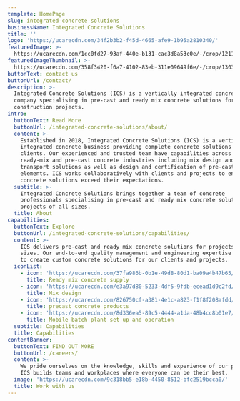 ```yaml
---
template: HomePage
slug: integrated-concrete-solutions
businessName: Integrated Concrete Solutions
title: ''
logo: 'https://ucarecdn.com/34f2b3b2-f45d-4665-afe9-1b95a2810340/'
featuredImage: >-
  https://ucarecdn.com/1cc0fd27-93af-440e-b131-cac3d8a53c0e/-/crop/1211x756/0,37/-/preview/
featuredImageThumbnail: >-
  https://ucarecdn.com/358f3420-f6a7-4102-83eb-311e09649f6e/-/crop/1303x777/0,46/-/preview/
buttonText: contact us
buttonUrl: /contact/
description: >-
  Integrated Concrete Solutions (ICS) is a vertically integrated concrete
  company specialising in pre-cast and ready mix concrete solutions for civil
  construction projects. 
intro:
  buttonText: Read More
  buttonUrl: /integrated-concrete-solutions/about/
  content: >-
    Established in 2018, Integrated Concrete Solutions (ICS) is a vertically
    integrated concrete business providing complete concrete solutions to their
    clients. Our experienced and trusted team have capabilities across the
    ready-mix and pre-cast concrete industries including mix design and
    transport solutions as well as design and certification of pre-cast
    elements. ICS works collaboratively with clients and projects to ensure our
    concrete solutions exceed their expectations.
  subtitle: >-
    Integrated Concrete Solutions brings together a team of concrete
    professionals specialising in pre-cast and ready mix concrete solutions for
    projects of all sizes. 
  title: About
capabilities:
  buttonText: Explore
  buttonUrl: /integrated-concrete-solutions/capabilities/
  content: >-
    ICS delivers pre-cast and ready mix concrete solutions for projects of all
    sizes. Our end-to-end quality management and engineering expertise allows us
    to create custom concrete solutions for our clients and projects.
  iconList:
    - icon: 'https://ucarecdn.com/37fa986b-0b1e-49d8-80d1-ba09a4b47b65/'
      title: Ready mix concrete supply
    - icon: 'https://ucarecdn.com/e3a97d80-5233-4df5-9fdb-ecead1d9c2fd/'
      title: Mix design
    - icon: 'https://ucarecdn.com/826750cf-a381-4e1c-a823-f1f8f208afdd/'
      title: precast concrete products
    - icon: 'https://ucarecdn.com/8d336ea5-89c5-4444-a1da-48b4cc8b01e7/'
      title: Mobile batch plant set up and operation
  subtitle: Capabilities
  title: Capabilities
contentBanner:
  buttonText: FIND OUT MORE
  buttonUrl: /careers/
  content: >-
    We pride ourselves on the knowledge, skills and experience of our people.
    ICS builds teams and workplaces where everyone can be their best.
  image: 'https://ucarecdn.com/9c318bb5-e18b-4450-8512-bfc2519bcca0/'
  title: Work with us
---
```


